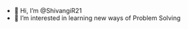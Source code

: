 - 👋 Hi, I’m @ShivangiR21
- 👀 I’m interested in learning new ways of Problem Solving

<!---
ShivangiR21/ShivangiR21 is a ✨ special ✨ repository because its `README.md` (this file) appears on your GitHub profile.
You can click the Preview link to take a look at your changes.
--->
